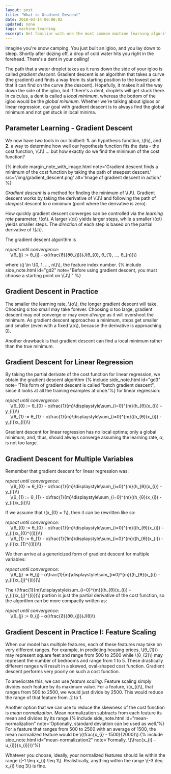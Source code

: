 ```yaml
---
layout: post
title: "What is Gradient Descent"
date: 2018-03-14 00:00:02
updated: none
tags: machine-learning
excerpt: Get familiar with one the most common machine learning algorithms.
---
```


Imagine you're snow camping. You just built an igloo, and you lay down to sleep. Shortly after dozing off, a drop of cold water hits you right in the forehead. There's a dent in your ceiling!

The path that a water droplet takes as it runs down the side of your igloo is called _gradient descent_. Gradient descent is an algorithm that takes a curve (the gradient) and finds a way from its starting position to the lowest point that it can find on the curve (the descent). Hopefully, it makes it all the way down the side of the igloo, but if there's a dent, droplets will get stuck there. In calculus, a dent is called a _local minimum_, whereas the bottom of the igloo would be the _global minimum_. Whether we're talking about igloos or linear regression, our goal with gradient descent is to always find the global minimum and not get stuck in local minima.

## Parameter Learning - Gradient Descent
We now have _two_ tools in our toolbelt: __1.__ an hypothesis function, \\(h\\), and __2.__ a way to determine how well our hypothesis function fits the data - the cost function, \\(J\\) ... but how exactly do we find the minimum of the cost function?

{%
   include margin_note_with_image.html
   note='Gradient descent finds a minimum of the cost function by taking the path of steepest descent.'
   src='/img/gradient_descent.png'
   alt='Image of gradient descent in action.'
%}

_Gradient descent_ is a method for finding the minimum of \\(J\\). Gradient descent works by taking the derivative of \\(J\\) and following the path of _steepest_ descent to _a_ minimum (point where the derivative is zero).

How quickly gradient descent converges can be controlled via the _learning rate_ parameter, \\(α\\). A larger \\(α\\) yields larger steps, while a smaller \\(α\\) yields smaller steps. The _direction_ of each step is based on the partial derivative of \\(J\\).

The gradient descent algorithm is

_repeat until convergence_:
<br/>&nbsp;&nbsp;&nbsp;&nbsp;\\(θ_{j} := θ_{j} - α(\frac{∂}{∂θ_{j}})J(θ_{0}, θ_{1}, ..., θ_{n})\\)

where \\(j \in \\{0, 1, ..., n\\}\\), the feature index number.
{% include side_note.html
   id="gd2"
   note="Before using gradient descent, you must choose a starting point on \\(J\\)."
%}

## Gradient Descent in Practice
The smaller the learning rate, \\(α\\), the longer gradient descent will take. Choosing α too small may take forever. Choosing α too large, gradient descent may not converge or may even _diverge_ as it will overshoot the minimum. As gradient descent approaches a minimum, steps get smaller and smaller (even with a fixed \\(α\\), because the derivative is approaching 0).

Another drawback is that gradient descent can find a local minimum rather than the true minimum.

## Gradient Descent for Linear Regression
By taking the partial derivate of the cost function for linear regression, we obtain the gradient descent algorithm  {% include side_note.html
     id="gd3"
     note='This form of gradient descent is called "batch gradient descent", since it looks at all the training examples at once.'%} for linear regression:

 _repeat until convergence_:
 <br/>&nbsp;&nbsp;&nbsp;&nbsp;\\(θ_{0} := θ_{0} - α\frac{1}{m}\displaystyle\sum_{i=0}^{m}(h_{θ}(x_{i}) - y_{i})\\)
 <br/>&nbsp;&nbsp;&nbsp;&nbsp;\\(θ_{1} := θ_{1} - α\frac{1}{m}\displaystyle\sum_{i=0}^{m}((h_{θ}(x_{i}) - y_{i})x_{i})\\)

Gradient descent for linear regression has no local optima; only a global minimum, and, thus, should always converge assuming the learning rate, _α_, is not too large.

## Gradient Descent for Multiple Variables

Remember that gradient descent for linear regression was:

_repeat until convergence_:
<br/>&nbsp;&nbsp;&nbsp;&nbsp;\\(θ_{0} := θ_{0} - α\frac{1}{m}\displaystyle\sum_{i=0}^{m}(h_{θ}(x_{i}) - y_{i})\\)
<br/>&nbsp;&nbsp;&nbsp;&nbsp;\\(θ_{1} := θ_{1} - α\frac{1}{m}\displaystyle\sum_{i=0}^{m}((h_{θ}(x_{i}) - y_{i})x_{i})\\)

If we assume that \\(x_{0} = 1\\), then it can be rewritten like so:

_repeat until convergence_:
<br/>&nbsp;&nbsp;&nbsp;&nbsp;\\(θ_{0} := θ_{0} - α\frac{1}{m}\displaystyle\sum_{i=0}^{m}((h_{θ}(x_{i}) - y_{i})x_{0}^{(i)})\\)
<br/>&nbsp;&nbsp;&nbsp;&nbsp;\\(θ_{1} := θ_{1} - α\frac{1}{1m}\displaystyle\sum_{i=0}^{m}((h_{θ}(x_{i}) - y_{i})x_{1}^{(i)})\\)

We then arrive at a genericized form of gradient descent for multiple variables:

_repeat until convergence_:
<br/>&nbsp;&nbsp;&nbsp;&nbsp;\\(θ_{j} := θ_{j} - α\frac{1}{m}\displaystyle\sum_{i=0}^{m}((h_{θ}(x_{i}) - y_{i})x_{j}^{(i)})\\)

The \\(\frac{1}{m}\displaystyle\sum_{i=0}^{m}((h_{θ}(x_{i}) - y_{i})x_{j}^{(i)})\\) portion is just the partial derivative of the cost function, so the algorithm can be more compactly written as:

_repeat until convergence_:
<br/>&nbsp;&nbsp;&nbsp;&nbsp;\\(θ_{j} := θ_{j} - α(\frac{∂}{∂θ_{j}})J(θ)\\)

## Gradient Descent in Practice I: Feature Scaling

When our model has multiple features, each of these features may take on very different ranges.  For example, in predicting housing prices, \\(θ_{1}\\) may represent square feet and range from 500 to 2500 while \\(θ_{2}\\) may represent the number of bedrooms and range from 1 to 5.  These drastically different ranges will result in a skewed, oval-shaped cost function.  Gradient descent performs very poorly on such a cost function.

To ameliorate this, we can use _feature scaling_.  Feature scaling simply divides each feature by its maximum value.  For a feature, \\(x_{i}\\), that ranges from 500 to 2500, we would just divide by 2500.  This would reduce the range of that feature from .2 to 1.

Another option that we can use to reduce the skewness of the cost function is _mean normalization_.  Mean normalization subtracts from each feature its mean and divides by its range.{% include side_note.html
     id="mean-normalization"
     note='Optionally, standard deviation can be used as well.'%}  For a feature that ranges from 500 to 2500 with an average of 1500, the mean normalized feature would be \\(\frac{x_{i} - 1500}{2000}\\).{% include side_note.html
          id="mean-normalization2"
          note='Formally, \\(\frac{x_{i} - u_{i}}{s_{i}}\\)'%}

Whatever you choose, ideally, your normalized features should lie within the range \\(-1 \leq x_{i} \leq 1\\). Realistically, anything within the range \\(-3 \leq x_{i} \leq 3\\) is fine.
